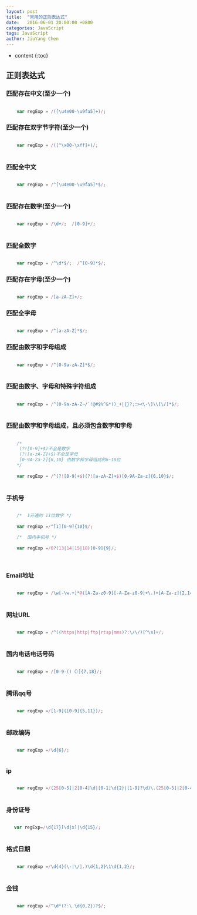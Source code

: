 ```yaml
---
layout: post
title:  "常用的正则表达式"
date:   2016-06-01 20:00:00 +0800
categories: JavaScript
tags: JavaScript
author: JiuYang Chen
---
```


* content
{:toc}




## 正则表达式

### 匹配存在中文(至少一个)  

```js

	var regExp = /([\u4e00-\u9fa5]+)/; 

```
	
### 匹配存在双字节字符(至少一个)

```js

    var regExp = /([^\x00-\xff]+)/; 
	
```

### 匹配全中文

```js

    var regExp = /^[\u4e00-\u9fa5]*$/;
	
```

### 匹配存在数字(至少一个)

```js

    var regExp = /\d+/;  /[0-9]+/;
	
```

### 匹配全数字

```js

    var regExp = /^\d*$/;  /^[0-9]*$/;

```

### 匹配存在字母(至少一个)

```js

    var regExp = /[a-zA-Z]+/;

```

### 匹配全字母

```js

    var regExp = /^[a-zA-Z]*$/;

```

### 匹配由数字和字母组成

```js

    var regExp = /^[0-9a-zA-Z]*$/;
	
```

### 匹配由数字、字母和特殊字符组成

```js

    var regExp = /^[0-9a-zA-Z~/`!@#$%^&*()_+|{}?;:><\-\]\\[\/]*$/;
	
```

### 匹配由数字和字母组成，且必须包含数字和字母
    
```js	

	/*
	 (?![0-9]+$)不全是数字
	 (?![a-zA-Z]+$)不全是字母
	 [0-9A-Za-z]{6,10} 由数字和字母组成的6~10位
	*/
    
	var regExp = /^(?![0-9]+$)(?![a-zA-Z]+$)[0-9A-Za-z]{6,10}$/;
	
```

### 手机号

```js

	/*  1开通的 11位数字 */
	
	var regExp =/^[1][0-9]{10}$/; 
	
	/*  国内手机号 */
	
	var regExp =/0?(13|14|15|18)[0-9]{9}/;
	
	
```

### Email地址

```js

    var regExp = /\w[-\w.+]*@([A-Za-z0-9][-A-Za-z0-9]+\.)+[A-Za-z]{2,14}/;
	
```

### 网址URL

```js

    var regExp = /^((https|http|ftp|rtsp|mms)?:\/\/)[^\s]+/;
	
```

### 国内电话电话号码

```js

    var regExp = /[0-9-()（）]{7,18}/;
	
```

### 腾讯qq号

```js

    var regExp =/[1-9]([0-9]{5,11})/;
	
```

### 邮政编码

```js

    var regExp =/\d{6}/;
	
```

### ip

```js

    var regExp =/(25[0-5]|2[0-4]\d|[0-1]\d{2}|[1-9]?\d)\.(25[0-5]|2[0-4]\d|[0-1]\d{2}|[1-9]?\d)\.(25[0-5]|2[0-4]\d|[0-1]\d{2}|[1-9]?\d)\.(25[0-5]|2[0-4]\d|[0-1]\d{2}|[1-9]?\d)/;
	
```

### 身份证号
 
 ```js
 
    var regExp=/\d{17}[\d|x]|\d{15}/;
	
```

### 格式日期

```js

    var regExp =/\d{4}(\-|\/|.)\d{1,2}\1\d{1,2}/;
	
```

### 金钱

```js

    var regExp =/^\d*(?:\.\d{0,2})?$/;
	
```
	
	
	
	
	
	
	
	
	
	
	
	
	
	
	